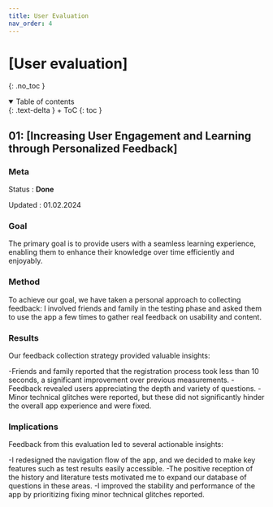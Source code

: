 ```yaml
---
title: User Evaluation
nav_order: 4
---
```


# [User evaluation]
{: .no_toc }

<details open markdown="block">
{: .text-delta }
<summary>Table of contents</summary>
+ ToC
{: toc }
</details>

## 01: [Increasing User Engagement and Learning through Personalized Feedback]

### Meta

Status
: **Done**

Updated
: 01.02.2024

### Goal

The primary goal is to provide users with a seamless learning experience, enabling them to enhance their knowledge over time efficiently and enjoyably. 

### Method
To achieve our goal, we have taken a personal approach to collecting feedback:
I involved friends and family in the testing phase and asked them to use the app a few times to gather real feedback on usability and content.

### Results
Our feedback collection strategy provided valuable insights:

-Friends and family reported that the registration process took less than 10 seconds, a significant improvement over previous measurements.
-Feedback revealed users appreciating the depth and variety of questions.
-Minor technical glitches were reported, but these did not significantly hinder the overall app experience and were fixed.

### Implications
Feedback from this evaluation led to several actionable insights:

-I redesigned the navigation flow of the app, and we decided to make key features such as test results easily accessible.
-The positive reception of the history and literature tests motivated me to expand our database of questions in these areas.
-I improved the stability and performance of the app by prioritizing fixing minor technical glitches reported.




